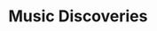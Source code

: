---
title: Music Discoveries
layout: wikibook
pinned: true
books:
 - title: Ritme Jaavdanegi
   author: Mohammad Reza Mortazavi
   image: https://lastfm.freetls.fastly.net/i/u/174s/5357a4afdb09b9e01f18d3d78004da6c.png
   notes: softly urgent and in/out of time drumming rhythms. Complex and smooth all at once.
 - title: We Might as Well Dance
   author: Madeleine Peyroux
   image: https://lastfm.freetls.fastly.net/i/u/174s/a0529f32de4813c4ab1dd3b1c694b4b7.png
   notes: soulful buttery delicious!
   href: https://song.link/us/i/1439604822
 - title: pocket change
   author: nate smith
   image: https://lastfm.freetls.fastly.net/i/u/174s/3d7a6aef3b778f0879af8ae7c7897d5e.png   
   notes: inside the OODA loop of funk drumming (recommended by Craig Mod)
   href: https://album.link/i/1419743812   
 - title: The americanization of ooga booga
   author: Hugh Masekela
   image: https://i.ytimg.com/vi/mvZ_ES_nAfo/hqdefault.jpg
   notes: rowdy jazz energy
   href: https://www.youtube.com/playlist?list=PLoIcrhqxuvJX7C3owwa4rkW1cN0ITyYkl
 - title: Windflower
   author: Herb Ellis & Remo Palmier
   image: http://i3.ytimg.com/vi/fAi7IeJG-6Y/maxresdefault.jpg
   notes: delightful calm jazz guitar
   href: https://www.youtube.com/watch?v=fAi7IeJG-6Y
 - title: stepping into tomorrow
   author: donald byrd
   image: https://lastfm-img2.akamaized.net/i/u/174s/1ab166b50e7253427bd11a8fd6d80ed6.png
   notes: The future! From 1974. Beautiful energetic jazz. Contains the "think twice" track that I've had in my head forever... 
 - title: LE MONDE DU COUNTRY 75 
   author: Musicophilia
   image: https://musicophilia.files.wordpress.com/2019/09/musicophilia_00_le-monde-du-country-75_1971-1975_2019_cover.jpg?w=1536
   notes: staying away from slick Nashville sounds and focusing in on the more adventurous, expansive things happening in and adjacent to Country in the mid-70s.  The rhythms are funkier, the politics are more palatable, the production is lower-key, the lyrics generally more personal and thoughtful in their story-telling way.  Call it “Country for people who don’t like Country” if you want–but I’d argue it’s also truer to what Country music should be
   href: https://musicophilia.wordpress.com/2019/09/01/country-75/
 - title: the book of traps and lessons
   author: kate tempest
   image: https://lastfm-img2.akamaized.net/i/u/174s/dd30f522bae3699daf98da832dedfa07.png
   notes: Hold your own! Dark but uplifting magic from Kate Tempest.
   href: https://song.link/album/i/1460179508
 - title: The Scumfrog ft.Elliott LaRue (excerpt from sunrise 2017)
   author: The Scumfrog
   image: https://i1.sndcdn.com/artworks-000261553136-awqdxg-t500x500.jpg
   href: https://soundcloud.com/thescumfrog/the-scumfrog-ftelliott-larue-preview-from-sunrise-2017
   notes: Uplifting upbeat sunshine rave
 - title: Dawn
   author: Silent Poets
   image: https://lastfm-img2.akamaized.net/i/u/174s/48bb5b067a7b8b0d8e925f7f17b1b4d3.png
   href: https://song.link/album/i/1337983610
   notes: Electronic style, sweeping beats. Recommended via Ben Pieratt.
 - title: An Insatiable High
   author: Masayoshi Takanaka 
   image: http://i3.ytimg.com/vi/9cuxrkZeai8/maxresdefault.jpg
   href: https://www.youtube.com/watch?v=9cuxrkZeai8
   notes: Funky swing japanese times.
 - title: At The Pershing-But Not For Me
   author: Ahmad Jamal
   image: https://lastfm-img2.akamaized.net/i/u/174s/dfb0c183fd904dd9ada85c2d9404f641.png
   notes: Good jazz for spring time.
 - title: 70s Japanese Jazz Mix
   author: Magical Mystery Mix
   image: https://img.youtube.com/vi/s-jtdKjzQaE/0.jpg
   notes: Youtube shuffle jazz.   
 - title: Swiss Movement
   author: Eddie Harris
   image: https://lastfm-img2.akamaized.net/i/u/300x300/c864ea0121d446b7a4c1320f56ad3a98.jpg
   notes: Upbeat jazz. Bouncing.
 - title: The Electrifying Eddie Harris
   author: Eddie Harris
   image: https://lastfm-img2.akamaized.net/i/u/174s/498cdf3b0e37476fb4e9c0a6e5c0a9a6.jpg
   notes: Electrifying.
 - title: What Now
   author: Sylvan Esso
   image: https://lastfm-img2.akamaized.net/i/u/300x300/8d062d090e29fb9bb601069786279926.jpg
   notes: Punchy indie.
 - title: Singularity
   author: Jon Hopkins
   image: https://lastfm-img2.akamaized.net/i/u/174s/47f8536eae417634a13320f7fed4e2d9.jpg
   notes: Sweeping electro music for focusing.
 - title: Suzanne
   author: Roberta Flack
   image: https://lastfm-img2.akamaized.net/i/u/174s/8a8516f6805725fa10a3b5303dcb909a.png
   notes: Music to break you. Tender. Into the wreck.
 - title: Cactus Tree
   author: Joni Mitchell
   image: https://lastfm-img2.akamaized.net/i/u/174s/2a5c0b845bb2f081227cca69f5ec22c3.png
   notes: She only means to please them. Tender.
---